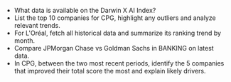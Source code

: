 - What data is available on the Darwin X AI Index?
- List the top 10 companies for CPG, highlight any outliers and analyze relevant trends.
- For L'Oréal, fetch all historical data and summarize its ranking trend by month.
- Compare JPMorgan Chase vs Goldman Sachs in BANKING on latest data.
- In CPG, between the two most recent periods, identify the 5 companies that improved their total score the most and explain likely drivers.
